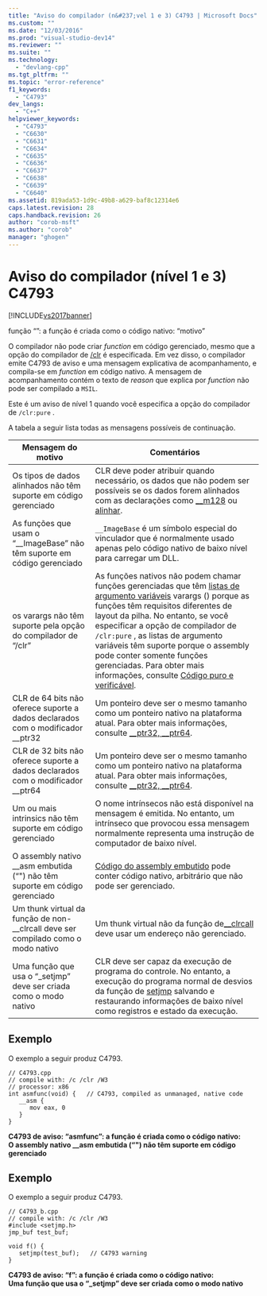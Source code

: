 ```yaml
---
title: "Aviso do compilador (n&#237;vel 1 e 3) C4793 | Microsoft Docs"
ms.custom: ""
ms.date: "12/03/2016"
ms.prod: "visual-studio-dev14"
ms.reviewer: ""
ms.suite: ""
ms.technology: 
  - "devlang-cpp"
ms.tgt_pltfrm: ""
ms.topic: "error-reference"
f1_keywords: 
  - "C4793"
dev_langs: 
  - "C++"
helpviewer_keywords: 
  - "C4793"
  - "C6630"
  - "C6631"
  - "C6634"
  - "C6635"
  - "C6636"
  - "C6637"
  - "C6638"
  - "C6639"
  - "C6640"
ms.assetid: 819ada53-1d9c-49b8-a629-baf8c12314e6
caps.latest.revision: 28
caps.handback.revision: 26
author: "corob-msft"
ms.author: "corob"
manager: "ghogen"
---
```

# Aviso do compilador (n&#237;vel 1 e 3) C4793
[!INCLUDE[vs2017banner](../../assembler/inline/includes/vs2017banner.md)]

função “”: a função é criada como o código nativo: “motivo”  
  
 O compilador não pode criar *function* em código gerenciado, mesmo que a opção do compilador de [\/clr](../../build/reference/clr-common-language-runtime-compilation.md) é especificada.  Em vez disso, o compilador emite C4793 de aviso e uma mensagem explicativa de acompanhamento, e compila\-se em *function* em código nativo.  A mensagem de acompanhamento contém o texto de *reason* que explica por *function* não pode ser compilado a `MSIL`.  
  
 Este é um aviso de nível 1 quando você especifica a opção do compilador de `/clr:pure` .  
  
 A tabela a seguir lista todas as mensagens possíveis de continuação.  
  
|Mensagem do motivo|Comentários|  
|------------------------|-----------------|  
|Os tipos de dados alinhados não têm suporte em código gerenciado|CLR deve poder atribuir quando necessário, os dados que não podem ser possíveis se os dados forem alinhados com as declarações como [\_\_m128](../Topic/__m128.md) ou [alinhar](../../cpp/align-cpp.md).|  
|As funções que usam o “\_\_ImageBase” não têm suporte em código gerenciado|`__ImageBase` é um símbolo especial do vinculador que é normalmente usado apenas pelo código nativo de baixo nível para carregar um DLL.|  
|os varargs não têm suporte pela opção do compilador de “\/clr”|As funções nativos não podem chamar funções gerenciadas que têm [listas de argumento variáveis](../Topic/Variable%20Argument%20Lists.md) varargs \(\) porque as funções têm requisitos diferentes de layout da pilha.  No entanto, se você especificar a opção de compilador de `/clr:pure` , as listas de argumento variáveis têm suporte porque o assembly pode conter somente funções gerenciadas.  Para obter mais informações, consulte [Código puro e verificável](../../dotnet/pure-and-verifiable-code-cpp-cli.md).|  
|CLR de 64 bits não oferece suporte a dados declarados com o modificador \_\_ptr32|Um ponteiro deve ser o mesmo tamanho como um ponteiro nativo na plataforma atual.  Para obter mais informações, consulte [\_\_ptr32, \_\_ptr64](../../cpp/ptr32-ptr64.md).|  
|CLR de 32 bits não oferece suporte a dados declarados com o modificador \_\_ptr64|Um ponteiro deve ser o mesmo tamanho como um ponteiro nativo na plataforma atual.  Para obter mais informações, consulte [\_\_ptr32, \_\_ptr64](../../cpp/ptr32-ptr64.md).|  
|Um ou mais intrinsics não têm suporte em código gerenciado|O nome intrínsecos não está disponível na mensagem é emitida.  No entanto, um intrínseco que provocou essa mensagem normalmente representa uma instrução de computador de baixo nível.|  
|O assembly nativo \_\_asm embutida \(“"\) não têm suporte em código gerenciado|[Código do assembly embutido](../../assembler/inline/asm.md) pode conter código nativo, arbitrário que não pode ser gerenciado.|  
|Um thunk virtual da função de non\-\_\_clrcall deve ser compilado como o modo nativo|Um thunk virtual não da função de[\_\_clrcall](../../cpp/clrcall.md) deve usar um endereço não gerenciado.|  
|Uma função que usa o “\_setjmp” deve ser criada como o modo nativo|CLR deve ser capaz da execução de programa do controle.  No entanto, a execução do programa normal de desvios da função de [setjmp](../../cpp/using-setjmp-longjmp.md) salvando e restaurando informações de baixo nível como registros e estado da execução.|  
  
## Exemplo  
 O exemplo a seguir produz C4793.  
  
```  
// C4793.cpp  
// compile with: /c /clr /W3   
// processor: x86  
int asmfunc(void) {   // C4793, compiled as unmanaged, native code  
   __asm {  
      mov eax, 0  
   }  
}  
```  
  
  **C4793 de aviso: “asmfunc”: a função é criada como o código nativo:**  
 **O assembly nativo \_\_asm embutida \(“"\) não têm suporte em código gerenciado**   
## Exemplo  
 O exemplo a seguir produz C4793.  
  
```  
// C4793_b.cpp  
// compile with: /c /clr /W3  
#include <setjmp.h>  
jmp_buf test_buf;  
  
void f() {  
   setjmp(test_buf);   // C4793 warning  
}  
```  
  
  **C4793 de aviso: “f”: a função é criada como o código nativo:**  
 **Uma função que usa o “\_setjmp” deve ser criada como o modo nativo**
